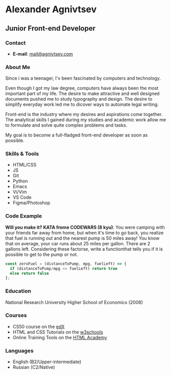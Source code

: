 # Alexander Agnivtsev

## Junior Front-end Developer

### Contact
- **E-mail**: [mail@agnivtsev.com](mailto:mail@agnivtsev.com)

### About Me
Since i was a teenager, I'v been fascinated by computers and technology.

Even though I got my law degree, computers have always been the most important part of my life. The desire to make attractive and well designed documents pushed me to study typography and design. The desire to simplify everyday work led me to dicover ways to automate legal writing.

Front-end is the industry where my desires and aspirations come together. The analytical skills I gained during my studies and academic work allow me to formulate and solve quite complex problems and tasks.

My goal is to become a full-fladged front-end developer as soon as possible.

### Skills & Tools
- HTML/CSS
- JS
- Git
- Python
- Emacs
- Vi/Vim
- VS Code
- Figma/Photoshop

### Code Example
**Will you make it? KATA frome CODEWARS (8 kyu)**: You were camping with your friends far away from home, but when it's time to go back, you realize that fuel is running out and the nearest pump is 50 miles away! You know that on average, your car runs about 25 miles per gallon. There are 2 gallons left. Considering these factorse, write a functionthat tells you if it is possible to get to the pump or not.
```js
const zeroFuel = (distanceToPump, mpg, fuelLeft) => {
  if (distanceToPump/mpg <= fuelLeft) return true
  else return false
};
```

### Education
National Research University Higher School of Economics (2008)

### Courses
- CS50 course on the [edX](https://www.edx.org/cs50)
- HTML and CSS Tutorials on the [w3schools](https://www.w3schools.com)
- Online Training Tools on the [HTML Academy](https://htmlacademy.ru/study)

### Languages
- English (B2/Upper-intermediate)
- Russian (C2/Native)
